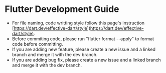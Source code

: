 # Flutter Development Guide
- For file naming, code writting style follow this page's instruction [https://dart.dev/effective-dart/style](https://dart.dev/effective-dart/style).
- Before commiting code, please run "flutter format --apply" to format code before committing.
- If you are adding new feature, please create a new issue and a linked branch and merge it with the dev branch.
- If you are adding bug fix, please create a new issue and a linked branch and merge it with the dev branch.

